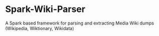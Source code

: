 # Spark-Wiki-Parser
A Spark based framework for parsing and extracting Media Wiki dumps (Wikipedia, Wiktionary, Wikidata)
